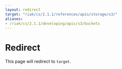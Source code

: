 ```yaml
---
layout: redirect
target: "riak/cs/2.1.1/references/apis/storage/s3/"
aliases:
- /riak/cs/2.1.1/developing/apis/s3/buckets
---
```


# Redirect

This page will redirect to `target`.
